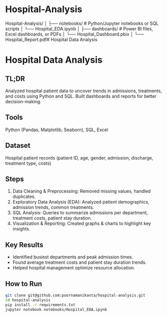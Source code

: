 # Hospital-Analysis
Hospital-Analysis/
│
├── notebooks/           # Python/Jupyter notebooks or SQL scripts
│   └── Hospital_EDA.ipynb
│
├── dashboards/          # Power BI files, Excel dashboards, or PDFs
│   └── Hospital_Dashboard.pbix
│   └── Hospital_Report.pdf# Hospital Data Analysis  

# Hospital Data Analysis

## TL;DR
Analyzed hospital patient data to uncover trends in admissions, treatments, and costs using Python and SQL. Built dashboards and reports for better decision-making.

## Tools
Python (Pandas, Matplotlib, Seaborn), SQL, Excel

## Dataset
Hospital patient records (patient ID, age, gender, admission, discharge, treatment type, costs)

## Steps
1. Data Cleaning & Preprocessing: Removed missing values, handled duplicates.
2. Exploratory Data Analysis (EDA): Analyzed patient demographics, admission trends, common treatments.
3. SQL Analysis: Queries to summarize admissions per department, treatment costs, patient stay duration.
4. Visualization & Reporting: Created graphs & charts to highlight key insights.

## Key Results
- Identified busiest departments and peak admission times.
- Found average treatment costs and patient stay duration trends.
- Helped hospital management optimize resource allocation.

## How to Run
```bash
git clone git@github.com:poornamanikanta/hospital-analysis.git
cd hospital-analysis
pip install -r requirements.txt
jupyter notebook notebooks/Hospital_EDA.ipynb
